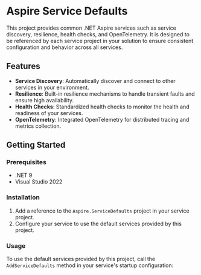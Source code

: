 # Aspire Service Defaults

This project provides common .NET Aspire services such as service discovery, resilience, health checks, and OpenTelemetry. It is designed to be referenced by each service project in your solution to ensure consistent configuration and behavior across all services.

## Features

- **Service Discovery**: Automatically discover and connect to other services in your environment.
- **Resilience**: Built-in resilience mechanisms to handle transient faults and ensure high availability.
- **Health Checks**: Standardized health checks to monitor the health and readiness of your services.
- **OpenTelemetry**: Integrated OpenTelemetry for distributed tracing and metrics collection.

## Getting Started

### Prerequisites

- .NET 9
- Visual Studio 2022

### Installation

1. Add a reference to the `Aspire.ServiceDefaults` project in your service project.
2. Configure your service to use the default services provided by this project.

### Usage

To use the default services provided by this project, call the `AddServiceDefaults` method in your service's startup configuration:

